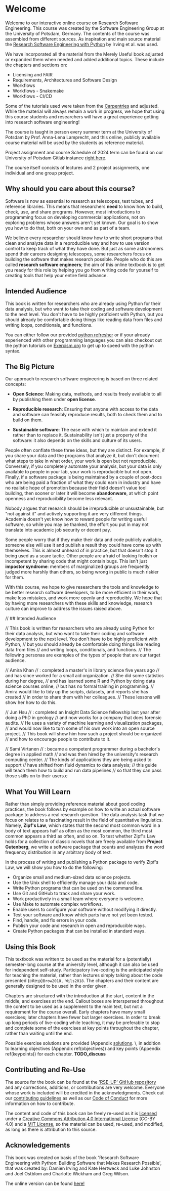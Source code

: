 # Welcome 

Welcome to our interactive online course on Research Software Engineering. This course was created by the Software Engineering Group at the University of Potsdam, Germany. The contents of the course was assembled from different sources. As inspiration and main source material the [Research Software Engineering with Python](https://third-bit.com/py-rse/) by Irving et al. was used.

We have incorporated all the material from the Merely Useful book adjusted or expanded them when needed and added additional topics. These include the chapters and sections on:

- Licensing and FAIR
- Requirements, Architectures and Software Design
- Workflows 
- Workflows - Snakemake
- Workflows - CI/CD 

 Some of the tutorials used were taken from the [Carpentries](https://carpentries.org/) and adjusted. 
While the material will always remain a work in progress, we hope that using this course students and researchers will have a great experience getting into research software engineering!


The course is taught in person every summer term at the University of Potsdam by Prof. Anna-Lena Lamprecht, and this online, publicly available course material will be used by the students as reference material.

Project assignment and course Schedule of 2024 term can be found on our University of Potsdam Gitlab instance [right here](https://gitup.uni-potsdam.de/seg/rse_course/rse_course_materials).     

The course itself concists of lectures and 2 project assignments, one individual and one group project.  


## Why should you care about this course?

Software is now as essential to research as telescopes, test tubes, and reference libraries.
This means that researchers **need** to know how to build, check, use, and share programs.
However, most introductions to programming focus on developing commercial applications, not on exploring problems whose answers aren't yet known.
Our goal is to show you how to do that, both on your own and as part of a team.

We believe every researcher should know how to write short programs that clean and analyze data in a reproducible way and how to use version control to keep track of what they have done. 
But just as some astronomers spend their careers designing telescopes,
some researchers focus on building the software that makes research possible.
People who do this are called **research software engineers**;
the aim of this online textbook is to get you ready for this role by helping you go from writing code for yourself to creating tools that help your entire field advance.

## Intended Audience 

This book is written for researchers who are already using Python for their data analysis, but who want to take their coding and software development to the next level. You don't have to be highly proficient with Python,
but you should already be comfortable doing things like reading data from files
and writing loops, conditionals, and functions.

You can either follow our provided [python refresher](https://software-engineering-group-up.github.io/RSE-UP/exercises/python_refresh.html) or if your already experienced with other programming languages you can also checkout out the python tutorials on [Exercism.org](https://exercism.org/) to get up to speed with the python syntax. 


## The Big Picture

Our approach to research software engineering is based on three related concepts:

-   **Open Science**: Making data, methods, and results
    freely available to all by publishing them under **open license**.

-   **Reproducible research**: Ensuring that anyone
    with access to the data and software can feasibly reproduce results, both to
    check them and to build on them. 

-   **Sustainable software**: The ease with which to
    maintain and extend it rather than to replace it. Sustainability isn't
    just a property of the software: it also depends on the skills and culture
    of its users.

People often conflate these three ideas, but they are distinct.
For example, if you share your data and the programs that analyze it,
but don't document what steps to take in what order, your work is open but not reproducible. 
Conversely, if you completely automate your analysis, but your data is only available to people in your lab, your work is reproducible but not open.
Finally, if a software package is being maintained by a couple of post-docs
who are being paid a fraction of what they could earn in industry
and have no realistic hope of promotion because their field doesn't value tool building, then sooner or later it will become **abandonware**,
at which point openness and reproducibility become less relevant.

Nobody argues that research should be irreproducible or unsustainable,
but "not against it" and actively supporting it are very different things.
Academia doesn't yet know how to reward people for writing useful software,
so while you may be thanked, the effort you put in may not translate into academic job security or decent pay.

Some people worry that if they make their data and code publicly available,
someone else will use it and publish a result they could have come up with themselves.
This is almost unheard of in practice, but that doesn't stop it being used as a scare tactic. 
Other people are afraid of looking foolish or incompetent by sharing code that might contain bugs.
This isn't just **impostor syndrome**:
members of marginalized groups are frequently judged more harshly than others,
so being wrong in public is much riskier for them.

With this course, we hope to give researchers the tools and knowledge to be
better research software developers, to be more efficient in their work, make
less mistakes, and work more openly and reproducibly.
We hope that by having more researchers with these skills and knowledge,
research culture can improve to address the issues raised above.


// ## Intended Audience 

// This book is written for researchers who are already using Python for their data analysis, but who want to take their coding and software development to the next level. You don't have to be highly proficient with Python,
// but you should already be comfortable doing things like reading data from files
// and writing loops, conditionals, and functions.
// The following personas are examples of the types of people that are our target audience.

// Amira Khan
// :   completed a master's in library science five years ago
//     and has since worked for a small aid organization.
//     She did some statistics during her degree,
//     and has learned some R and Python by doing data science courses online,
//     but has no formal training in programming.
//     Amira would like to tidy up the scripts, datasets, and reports she has created
//     in order to share them with her colleagues.
//     These lessons will show her how to do this.

// Jun Hsu
// :   completed an Insight Data Science fellowship last year after doing a PhD in geology
//     and now works for a company that does forensic audits.
//     He uses a variety of machine learning and visualization packages,
//     and would now like to turn some of his own work into an open source project.
//     This book will show him how such a project should be organized
//     and how to encourage people to contribute to it.

// Sami Virtanen
// :   became a competent programmer during a bachelor's degree in applied math
//     and was then hired by the university's research computing center.
//     The kinds of applications they are being asked to support
//     have shifted from fluid dynamics to data analysis;
//     this guide will teach them how to build and run data pipelines
//     so that they can pass those skills on to their users.c
    
## What You Will Learn

Rather than simply providing reference material about good coding practices,
the book follows by example on how to write an actual software package to address a real research question. The data analysis task that we focus on
relates to a fascinating result in the field of quantitative linguistics.
Namely, **Zipf's Law**, which states that the second most common word in a body of text appears half as often as the most common, the third most common appears a third as often, and so on. To test whether Zipf's Law holds for a collection of classic novels that are freely available from **Project Gutenberg**, we write a software package that counts and analyzes the word frequency distribution in any arbitrary body of text.

In the process of writing and publishing a Python package to verify Zipf's Law,
we will show you how to do the following:

-   Organize small and medium-sized data science projects.
-   Use the Unix shell to efficiently manage your data and code.
-   Write Python programs that can be used on the command line.
-   Use Git and GitHub to track and share your work.
-   Work productively in a small team where everyone is welcome.
-   Use Make to automate complex workflows.
-   Enable users to configure your software without modifying it directly.
-   Test your software and know which parts have not yet been tested.
-   Find, handle, and fix errors in your code.
-   Publish your code and research in open and reproducible ways.
-   Create Python packages that can be installed in standard ways.


## Using this Book

This textbook was written to be used as the material for a (potentially) semester-long course at the university level, although it can also be used for independent self-study.
Participatory live-coding is the anticipated style for teaching the material,
rather than lectures simply talking about the code presented {cite:p}`Brow2018, Wils2018`. The chapters and their content are generally designed to be used in the order given.

Chapters are structured with the introduction at the start, content in the middle, and exercises at the end. Callout boxes are interspersed throughout the content to be used as a supplement to the main text, but not a requirement for the course overall. 
Early chapters have many small exercises; later chapters have fewer but larger exercises. In order to break up long periods of live-coding while teaching,
it may be preferable to stop and complete some of the exercises at key points throughout the chapter, rather than waiting until the end. 

Possible exercise solutions are provided (Appendix [solutions](https://software-engineering-group-up.github.io/RSE-UP/chapters/solutions.html).
\\, in addition to learning objectives (Appendix ref(objectives)) and key points (Appendix ref(keypoints)) for each chapter. **TODO_discuss**


## Contributing and Re-Use

The source for the book can be found at the ['RSE-UP' GitHub repository](https://software-engineering-group-up.github.io/RSE-UP) and any corrections, additions, or contributions are very welcome. 
Everyone whose work is included will be credited in the acknowledgments.
Check out our [contributing guidelines](https://github.com/Software-Engineering-Group-UP/RSE-UP/blob/main/CONTRIBUTION.md)
as well as our [Code of Conduct](https://github.com/Software-Engineering-Group-UP/RSE-UP/blob/main/CODE_OF_CONDUCT.md) for more information on how to contribute.

The content and code of this book can be freely re-used as it is
[licensed](https://github.com/Software-Engineering-Group-UP/RSE-UP/blob/main/LICENSE.md) under a  [Creative Commons Attribution 4.0 International License](https://creativecommons.org/licenses/by/4.0/) (CC-BY 4.0) and a [MIT License](https://github.com/Software-Engineering-Group-UP/RSE-UP/blob/main/LICENSE-MIT.md), so the material can be used, re-used, and modified, as long as there is attribution to this source.


## Acknowledgements

This book was created on basis of the book 'Research Software Engineering with Python: Building Software that Makes Research Possible', that was created by: 
Damien Irving and Kate Hertweck and Luke Johnston and Joel Ostblom and Charlotte Wickham and Greg Wilson. 

The online version can be found [here!](https://third-bit.com/py-rse/index.html)

